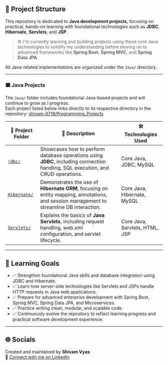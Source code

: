 ## 📂 Project Structure

This repository is dedicated to **Java development projects**, focusing on practical, hands-on learning with foundational technologies such as **JDBC**, **Hibernate**, **Servlets**, and **JSP**.

> ⚙️ I'm currently learning and building projects using these core Java technologies to solidify my understanding before moving on to advanced frameworks like **Spring Boot**, **Spring MVC**, and **Spring Data JPA**.

All Java-related implementations are organized under the `Java/` directory.

---

### 🟦 Java Projects

The `Java/` folder includes foundational Java-based projects and will continue to grow as I progress.  
Each project listed below links directly to its respective directory in the repository: [shivam-0718/Programming_Projects](https://github.com/shivam-0718/Programming_Projects)

| 📁 Project Folder | 📄 Description | 🛠️ Technologies Used |
|------------------|----------------|-----------------------|
| [`jdbc/`](https://github.com/shivam-0718/Programming_Projects/tree/main/Java/JDBC) | Showcases how to perform database operations using **JDBC**, including connection handling, SQL execution, and CRUD operations. | Core Java, JDBC, MySQL |
| [`Hibernate/`](https://github.com/shivam-0718/Programming_Projects/tree/main/Java/Hibernate) | Demonstrates the use of **Hibernate ORM**, focusing on entity mapping, annotations, and session management to streamline DB interaction. | Core Java, Hibernate, MySQL |
| [`Servlets/`](https://github.com/shivam-0718/Java_Projects/tree/main/Java/Servlets) | Explains the basics of **Java Servlets**, including request handling, web.xml configuration, and servlet lifecycle. | Core Java, Servlets, HTML, JSP |

---

## 📌 Learning Goals

- ✅ Strengthen foundational Java skills and database integration using JDBC and Hibernate.
- ✅ Learn how server-side technologies like Servlets and JSPs handle HTTP requests in Java web applications.
- ✅ Prepare for advanced enterprise development with Spring Boot, Spring MVC, Spring Data JPA, and Microservices.
- ✅ Practice writing clean, modular, and scalable code.
- ✅ Continuously evolve the repository to reflect learning progress and practical software development experience.

---

## 🌐 Socials

Created and maintained by **Shivam Vyas**  
📎 [Connect with me on LinkedIn](https://linkedin.com/in/shivam-vyas-1807)

